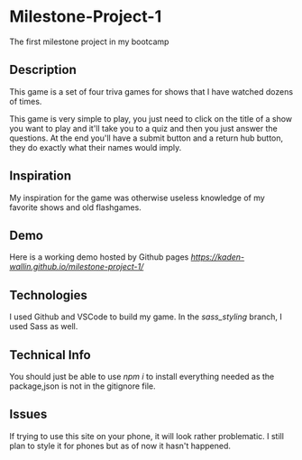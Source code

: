 # **Milestone-Project-1**
The first milestone project in my bootcamp

## Description
This game is a set of four triva games for shows that I have watched dozens of times.

This game is very simple to play, you just need to click on the title of a show you want to play and it'll take you to a quiz and then you just answer the questions. At the end you'll have a submit button and a return hub button, they do exactly what their names would imply.

## Inspiration
My inspiration for the game was otherwise useless knowledge of my favorite shows and old flashgames.

## Demo
Here is a working demo hosted by Github pages
*https://kaden-wallin.github.io/milestone-project-1/*

## Technologies
I used Github and VSCode to build my game. In the *sass_styling* branch, I used Sass as well.

## Technical Info
You should just be able to use *npm i* to install everything needed as the package,json is not in the gitignore file.

## Issues
If trying to use this site on your phone, it will look rather problematic. I still plan to style it for phones but as of now it hasn't happened.
